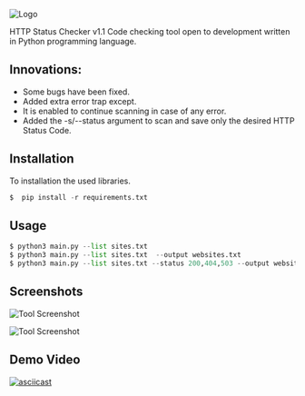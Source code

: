 
![Logo](https://user-images.githubusercontent.com/120333416/273262997-641e322f-16f5-4857-874c-abd81812394b.png)

    


HTTP Status Checker v1.1  Code checking tool open to development written in Python programming language.



## Innovations:

- Some bugs have been fixed.
- Added extra error trap except.
- It is enabled to continue scanning in case of any error.
- Added the -s/--status argument to scan and save only the desired HTTP Status Code.

  
## Installation 

To installation the used libraries.

```python 
$  pip install -r requirements.txt

```
    
## Usage

```python
$ python3 main.py --list sites.txt 
$ python3 main.py --list sites.txt  --output websites.txt
$ python3 main.py --list sites.txt --status 200,404,503 --output websites.txt (default : output.txt)
```

  
## Screenshots

![Tool Screenshot](https://user-images.githubusercontent.com/120333416/273262981-2569bf73-8e1a-4c84-9f9e-b23c5ef022ff.png)

![Tool Screenshot](https://user-images.githubusercontent.com/120333416/273263001-dfec3a81-7b1f-4d65-bcee-1d071490dce1.png)
  
## Demo Video

[![asciicast](https://asciinema.org/a/9hoFh4gdq1xbhswiNRbvDl62U.svg)](https://asciinema.org/a/9hoFh4gdq1xbhswiNRbvDl62U)

  
